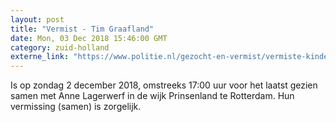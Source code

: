 ```yaml
---
layout: post
title: "Vermist - Tim Graafland"
date: Mon, 03 Dec 2018 15:46:00 GMT
category: zuid-holland
externe_link: "https://www.politie.nl/gezocht-en-vermist/vermiste-kinderen/2018/december/tim-graafland.html"
---
```


Is op zondag 2 december 2018, omstreeks 17:00 uur voor het laatst gezien samen met Anne Lagerwerf in de wijk Prinsenland te Rotterdam. 
Hun vermissing (samen) is zorgelijk.
